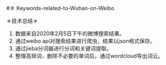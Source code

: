 #＃ Keywords-related-to-Wuhan-on-Weibo

＊技术总结＊
1. 数据来自2020年2月5日下午的微博搜索结果。
2. 通过weibo api对搜索结果进行爬虫，结果以json格式保存。
3. 通过jieba分词器进行分词和关键词提取。
4. 整理高频词，删除不必要的单词后，通过wordcloud导出词云。
